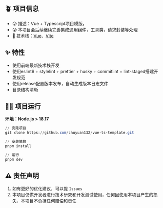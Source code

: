 ## 🪴 项目信息
* 😝 描述：Vue + Typescript项目模版，
* 😝 本项目会后续继续完善集成通用组件，工具类，请求封装等处理
* 🎯 技术栈：[Vue](https://cn.vuejs.org/)、[Vite](https://vitejs.cn/vite5-cn/)

## ✨ 特性
* 使用前端最新技术栈开发
* 使用eslint9 + stylelint + prettier + husky + commitlint + lint-staged搭建开发规范
* 使用release配置版本发布，自动生成版本日志文件
* 目录结构清晰

## 🧑‍💻 项目运行
**环境：Node.js > 18.17**

```powershell
// 克隆项目
git clone https://github.com/chuyuan132/vue-ts-template.git

// 安装依赖
pnpm install

// 运行
pnpm dev
```

## ⚠️ 责任声明
1. 如有更好的优化建议，可以提 `Issues`
2. 本项目仅供开发者进行技术研究和开发测试使用，任何因使用本项目产生的损失，本项目不负担任何赔偿和责任

